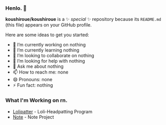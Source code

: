 ### Henlo. 👋

**koushiroue/koushiroue** is a ✨ _special_ ✨ repository because its `README.md` (this file) appears on your GitHub profile.

Here are some ideas to get you started:

- 🔭 I’m currently working on nothing
- 🌱 I’m currently learning nothing
- 👯 I’m looking to collaborate on nothing
- 🤔 I’m looking for help with nothing
- 💬 Ask me about nothing
- 📫 How to reach me: none
- 😄 Pronouns: none
- ⚡ Fun fact: nothing


### What I'm Working on rn.  

- [Lolipatter](github.com/koushiroue/lolpatter) - Loli-Headpatting Program
- [Note](github.com/koushiroue/note) - Note Project
